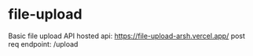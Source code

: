 # file-upload
Basic file upload API
hosted api: https://file-upload-arsh.vercel.app/
post req endpoint: /upload
